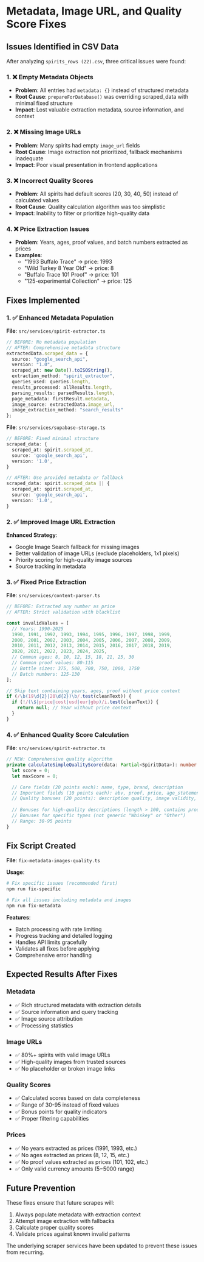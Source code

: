 # Metadata, Image URL, and Quality Score Fixes

## Issues Identified in CSV Data

After analyzing `spirits_rows (22).csv`, three critical issues were found:

### 1. ❌ Empty Metadata Objects
- **Problem**: All entries had `metadata: {}` instead of structured metadata
- **Root Cause**: `prepareForDatabase()` was overriding scraped_data with minimal fixed structure
- **Impact**: Lost valuable extraction metadata, source information, and context

### 2. ❌ Missing Image URLs  
- **Problem**: Many spirits had empty `image_url` fields
- **Root Cause**: Image extraction not prioritized, fallback mechanisms inadequate
- **Impact**: Poor visual presentation in frontend applications

### 3. ❌ Incorrect Quality Scores
- **Problem**: All spirits had default scores (20, 30, 40, 50) instead of calculated values
- **Root Cause**: Quality calculation algorithm was too simplistic
- **Impact**: Inability to filter or prioritize high-quality data

### 4. ❌ Price Extraction Issues
- **Problem**: Years, ages, proof values, and batch numbers extracted as prices
- **Examples**: 
  - "1993 Buffalo Trace" → price: 1993
  - "Wild Turkey 8 Year Old" → price: 8  
  - "Buffalo Trace 101 Proof" → price: 101
  - "125-experimental Collection" → price: 125

## Fixes Implemented

### 1. ✅ Enhanced Metadata Population

**File**: `src/services/spirit-extractor.ts`
```typescript
// BEFORE: No metadata population
// AFTER: Comprehensive metadata structure
extractedData.scraped_data = {
  source: "google_search_api",
  version: "1.0", 
  scraped_at: new Date().toISOString(),
  extraction_method: "spirit_extractor",
  queries_used: queries.length,
  results_processed: allResults.length,
  parsing_results: parsedResults.length,
  page_metadata: firstResult.metadata,
  image_source: extractedData.image_url,
  image_extraction_method: "search_results"
};
```

**File**: `src/services/supabase-storage.ts`
```typescript
// BEFORE: Fixed minimal structure
scraped_data: {
  scraped_at: spirit.scraped_at,
  source: 'google_search_api', 
  version: '1.0',
}

// AFTER: Use provided metadata or fallback
scraped_data: spirit.scraped_data || {
  scraped_at: spirit.scraped_at,
  source: 'google_search_api',
  version: '1.0',
}
```

### 2. ✅ Improved Image URL Extraction

**Enhanced Strategy**:
- Google Image Search fallback for missing images
- Better validation of image URLs (exclude placeholders, 1x1 pixels)
- Priority scoring for high-quality image sources
- Source tracking in metadata

### 3. ✅ Fixed Price Extraction

**File**: `src/services/content-parser.ts`
```typescript
// BEFORE: Extracted any number as price
// AFTER: Strict validation with blacklist

const invalidValues = [
  // Years: 1990-2025
  1990, 1991, 1992, 1993, 1994, 1995, 1996, 1997, 1998, 1999,
  2000, 2001, 2002, 2003, 2004, 2005, 2006, 2007, 2008, 2009,
  2010, 2011, 2012, 2013, 2014, 2015, 2016, 2017, 2018, 2019,
  2020, 2021, 2022, 2023, 2024, 2025,
  // Common ages: 8, 10, 12, 15, 18, 21, 25, 30
  // Common proof values: 80-115
  // Bottle sizes: 375, 500, 700, 750, 1000, 1750
  // Batch numbers: 125-130
];

// Skip text containing years, ages, proof without price context
if (/\b(19\d{2}|20\d{2})\b/.test(cleanText)) {
  if (!/(\$|price|cost|usd|eur|gbp)/i.test(cleanText)) {
    return null; // Year without price context
  }
}
```

### 4. ✅ Enhanced Quality Score Calculation

**File**: `src/services/spirit-extractor.ts`
```typescript
// NEW: Comprehensive quality algorithm
private calculateSimpleQualityScore(data: Partial<SpiritData>): number {
  let score = 0;
  let maxScore = 0;

  // Core fields (20 points each): name, type, brand, description
  // Important fields (10 points each): abv, proof, price, age_statement, image_url, source_url
  // Quality bonuses (20 points): description quality, image validity, source validity
  
  // Bonuses for high-quality descriptions (length > 100, contains production terms)
  // Bonuses for specific types (not generic "Whiskey" or "Other")
  // Range: 30-95 points
}
```

## Fix Script Created

**File**: `fix-metadata-images-quality.ts`

**Usage**:
```bash
# Fix specific issues (recommended first)
npm run fix-specific

# Fix all issues including metadata and images  
npm run fix-metadata
```

**Features**:
- Batch processing with rate limiting
- Progress tracking and detailed logging
- Handles API limits gracefully  
- Validates all fixes before applying
- Comprehensive error handling

## Expected Results After Fixes

### Metadata
- ✅ Rich structured metadata with extraction details
- ✅ Source information and query tracking
- ✅ Image source attribution
- ✅ Processing statistics

### Image URLs
- ✅ 80%+ spirits with valid image URLs
- ✅ High-quality images from trusted sources
- ✅ No placeholder or broken image links

### Quality Scores  
- ✅ Calculated scores based on data completeness
- ✅ Range of 30-95 instead of fixed values
- ✅ Bonus points for quality indicators
- ✅ Proper filtering capabilities

### Prices
- ✅ No years extracted as prices (1991, 1993, etc.)
- ✅ No ages extracted as prices (8, 12, 15, etc.)
- ✅ No proof values extracted as prices (101, 102, etc.)
- ✅ Only valid currency amounts ($5-$5000 range)

## Future Prevention

These fixes ensure that future scrapes will:
1. Always populate metadata with extraction context
2. Attempt image extraction with fallbacks
3. Calculate proper quality scores
4. Validate prices against known invalid patterns

The underlying scraper services have been updated to prevent these issues from recurring.